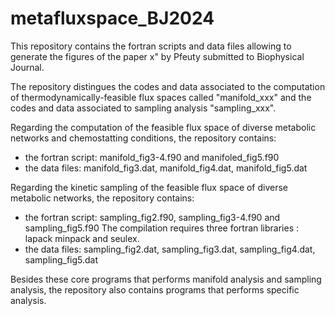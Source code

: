 # metafluxspace_BJ2024
This repository contains the fortran scripts and data files allowing to generate the figures of the paper x" by Pfeuty submitted to Biophysical Journal.

The repository distingues the codes and data associated to the computation of thermodynamically-feasible flux spaces called "manifold_xxx" and the codes and data associated to sampling analysis "sampling_xxx".

Regarding the computation of the feasible flux space of diverse metabolic networks and chemostatting conditions, the repository contains:
- the fortran script: manifold_fig3-4.f90  and manifoled_fig5.f90
- the data files:  manifold_fig3.dat, manifold_fig4.dat, manifold_fig5.dat

Regarding the kinetic sampling of the feasible flux space of diverse metabolic networks, the repository contains:
- the fortran script: sampling_fig2.f90, sampling_fig3-4.f90  and sampling_fig5.f90
  The compilation requires three fortran libraries : lapack minpack and seulex.
- the data files: sampling_fig2.dat, sampling_fig3.dat, sampling_fig4.dat, sampling_fig5.dat

Besides these core programs that performs manifold analysis and sampling analysis, the repository also contains programs that performs specific analysis.

